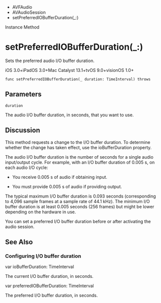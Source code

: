 

- AVFAudio
- AVAudioSession
-  setPreferredIOBufferDuration(\_:) 

Instance Method

# setPreferredIOBufferDuration(\_:)

Sets the preferred audio I/O buffer duration.

iOS 3.0+iPadOS 3.0+Mac Catalyst 13.1+tvOS 9.0+visionOS 1.0+

``` source
func setPreferredIOBufferDuration(_ duration: TimeInterval) throws
```

## Parameters 

`duration`  

The audio I/O buffer duration, in seconds, that you want to use.

## Discussion

This method requests a change to the I/O buffer duration. To determine whether the change has taken effect, use the ioBufferDuration property.

The audio I/O buffer duration is the number of seconds for a single audio input/output cycle. For example, with an I/O buffer duration of 0.005 s, on each audio I/O cycle:

- You receive 0.005 s of audio if obtaining input.

- You must provide 0.005 s of audio if providing output.

The typical maximum I/O buffer duration is 0.093 seconds (corresponding to 4,096 sample frames at a sample rate of 44.1 kHz). The minimum I/O buffer duration is at least 0.005 seconds (256 frames) but might be lower depending on the hardware in use.

You can set a preferred I/O buffer duration before or after activating the audio session.

## See Also

### Configuring I/O buffer duration

var ioBufferDuration: TimeInterval

The current I/O buffer duration, in seconds.

var preferredIOBufferDuration: TimeInterval

The preferred I/O buffer duration, in seconds.

